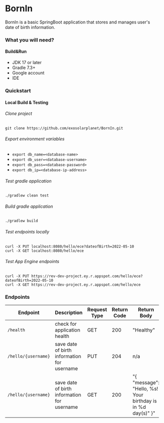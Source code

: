 # BornIn

BornIn is a basic SpringBoot application that stores and manages user's date of birth information. 

### What you will need?
#### Build&Run
* JDK 17 or later
* Gradle 7.3+
* Google account
* IDE

### Quickstart
#### Local Build & Testing
###### Clone project
`git clone https://github.com/exosolarplanet/BornIn.git`

###### Export environment variables
* `export db_name=<database-name>`
* `export db_user=<database-username>`
* `export db_pass=<database-password>`
* `export db_ip=<database-ip-address>`

###### Test gradle application
`./gradlew clean test`

###### Build gradle application
`./gradlew build`

###### Test endpoints locally
```
curl -X PUT localhost:8080/hello/ece?dateofBirth=2022-05-10
curl -X GET localhost:8080/hello/ece
```

###### Test App Engine endpoints 
```
curl -X PUT https://rev-dev-project.ey.r.appspot.com/hello/ece?dateofBirth=2022-05-10
curl -X GET https://rev-dev-project.ey.r.appspot.com/hello/ece 
```

### Endpoints
| Endpoint | Description | Request Type | Return Code | Return Body |
| --- | --- | --- | --- | --- |
| `/health` | check for application health | GET | 200 | "Healthy"
| `/hello/{username}` | save date of birth information for username | PUT | 204 | n/a |
| `/hello/{username}` | save date of birth information for username | GET | 200 | "{ "message": "Hello, %s! Your birthday is in %d day(s)" }" |

